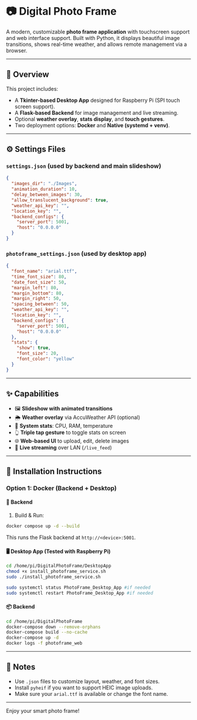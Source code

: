 
# 📷 Digital Photo Frame

A modern, customizable **photo frame application** with touchscreen support and web interface support. Built with Python, it displays beautiful image transitions, shows real-time weather, and allows remote management via a browser.

---

## 🧠 Overview

This project includes:

- A **Tkinter-based Desktop App** designed for Raspberry Pi (SPI touch screen support).
- A **Flask-based Backend** for image management and live streaming.
- Optional **weather overlay**, **stats display**, and **touch gestures**.
- Two deployment options: **Docker** and **Native (systemd + venv)**.


---

## ⚙️ Settings Files

### `settings.json` (used by backend and main slideshow)

```json
{
  "images_dir": "./Images",
  "animation_duration": 10,
  "delay_between_images": 30,
  "allow_translucent_background": true,
  "weather_api_key": "",
  "location_key": "",
  "backend_configs": {
    "server_port": 5001,
    "host": "0.0.0.0"
  }
}
```

### `photoframe_settings.json` (used by desktop app)

```json
{
  "font_name": "arial.ttf",
  "time_font_size": 80,
  "date_font_size": 50,
  "margin_left": 80,
  "margin_bottom": 80,
  "margin_right": 50,
  "spacing_between": 50,
  "weather_api_key": "",
  "location_key": "",
  "backend_configs": {
    "server_port": 5001,
    "host": "0.0.0.0"
  },
  "stats": {
    "show": true,
    "font_size": 20,
    "font_color": "yellow"
  }
}
```

---

## ✨ Capabilities

- 🖼️ **Slideshow with animated transitions**
- 🌦️ **Weather overlay** via AccuWeather API (optional)
- 🧠 **System stats**: CPU, RAM, temperature
- 👆 **Triple tap gesture** to toggle stats on screen
- 🌐 **Web-based UI** to upload, edit, delete images
- 🧾 **Live streaming** over LAN (`/live_feed`)

---

## 🚀 Installation Instructions

### Option 1: Docker (Backend + Desktop)

#### 🔧 Backend

1. Build & Run:

```bash
docker compose up -d --build
```

This runs the Flask backend at `http://<device>:5001`.

#### 🖥️ Desktop App (Tested with Raspberry Pi)
```bash
cd /home/pi/DigitalPhotoFrame/DesktopApp
chmod +x install_photoframe_service.sh
sudo ./install_photoframe_service.sh

sudo systemctl status PhotoFrame_Desktop_App #if needed
sudo systemctl restart PhotoFrame_Desktop_App #if needed
```


#### 📦 Backend

```bash
cd /home/pi/DigitalPhotoFrame
docker-compose down --remove-orphans
docker-compose build --no-cache
docker-compose up -d
docker logs -f photoframe_web 
```

---

## 📝 Notes

- Use `.json` files to customize layout, weather, and font sizes.
- Install `pyheif` if you want to support HEIC image uploads.
- Make sure your `arial.ttf` is available or change the font name.

---

Enjoy your smart photo frame!
